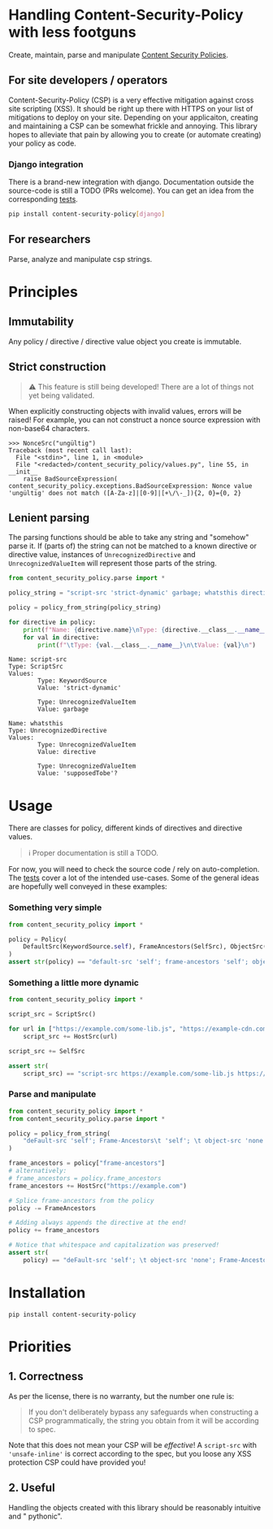 # Handling Content-Security-Policy with less footguns

Create, maintain, parse and
manipulate [Content Security Policies](https://developer.mozilla.org/docs/Web/HTTP/Headers/Content-Security-Policy).

## For site developers / operators

Content-Security-Policy (CSP) is a very effective mitigation against cross site
scripting (XSS). It should be right up there with HTTPS on your list of mitigations to
deploy on your site. Depending on your applicaiton, creating and maintaining a CSP can
be somewhat frickle and annoying. This library hopes to alleviate that pain by allowing
you to create (or automate creating) your policy as code.

### Django integration

There is a brand-new integration with django. Documentation outside the source-code is
still a TODO (PRs welcome). You can get an idea from the corresponding
[tests](content_security_policy/django/test).

```sh
pip install content-security-policy[django]
```

## For researchers

Parse, analyze and manipulate csp strings.

# Principles

## Immutability

Any policy / directive / directive value object you create is immutable.

## Strict construction

> :warning: This feature is still being developed! There are a lot of things not yet
> being validated.

When explicitly constructing objects with invalid values, errors will be raised! For
example, you can not construct a nonce source expression with non-base64 characters.

```
>>> NonceSrc("ungültig")
Traceback (most recent call last):
  File "<stdin>", line 1, in <module>
  File "<redacted>/content_security_policy/values.py", line 55, in __init__
    raise BadSourceExpression(
content_security_policy.exceptions.BadSourceExpression: Nonce value 'ungültig' does not match ([A-Za-z]|[0-9]|[+\/\-_]){2, 0}={0, 2}
```

## Lenient parsing

The parsing functions should be able to take any string and "somehow" parse it. If
(parts of) the string can not be matched to a known directive or directive value,
instances of `UnrecognizedDirective` and `UnrecognizedValueItem` will represent those
parts of the string.

```python
from content_security_policy.parse import *

policy_string = "script-src 'strict-dynamic' garbage; whatsthis directive 'supposedTobe'?"

policy = policy_from_string(policy_string)

for directive in policy:
    print(f"Name: {directive.name}\nType: {directive.__class__.__name__}\nValues:")
    for val in directive:
        print(f"\tType: {val.__class__.__name__}\n\tValue: {val}\n")
```

```
Name: script-src
Type: ScriptSrc
Values:
        Type: KeywordSource
        Value: 'strict-dynamic'

        Type: UnrecognizedValueItem
        Value: garbage

Name: whatsthis
Type: UnrecognizedDirective
Values:
        Type: UnrecognizedValueItem
        Value: directive

        Type: UnrecognizedValueItem
        Value: 'supposedTobe'?
```

# Usage

There are classes for policy, different kinds of directives and directive values.

> :information_source: Proper documentation is still a TODO.

For now, you will need to check the source code / rely on auto-completion.
The [tests](./content_security_policy/test) cover a lot of the intended use-cases.
Some of the general ideas are hopefully well conveyed in these examples:

### Something very simple

```python
from content_security_policy import *

policy = Policy(
    DefaultSrc(KeywordSource.self), FrameAncestors(SelfSrc), ObjectSrc(NoneSrc)
)
assert str(policy) == "default-src 'self'; frame-ancestors 'self'; object-src 'none'"
```

### Something a little more dynamic

```python
from content_security_policy import *

script_src = ScriptSrc()

for url in ["https://example.com/some-lib.js", "https://example-cdn.com/other-lib.js"]:
    script_src += HostSrc(url)

script_src += SelfSrc

assert str(
    script_src) == "script-src https://example.com/some-lib.js https://example-cdn.com/other-lib.js 'self'"
```

### Parse and manipulate

```python
from content_security_policy import *
from content_security_policy.parse import *

policy = policy_from_string(
    "deFault-src 'self'; Frame-Ancestors\t 'self'; \t object-src 'none'"
)

frame_ancestors = policy["frame-ancestors"]
# alternatively:
# frame_ancestors = policy.frame_ancestors
frame_ancestors += HostSrc("https://example.com")

# Splice frame-ancestors from the policy
policy -= FrameAncestors

# Adding always appends the directive at the end!
policy += frame_ancestors

# Notice that whitespace and capitalization was preserved!
assert str(
    policy) == "deFault-src 'self'; \t object-src 'none'; Frame-Ancestors\t 'self' https://example.com"
```

# Installation

```shell
pip install content-security-policy
```

# Priorities

## 1. Correctness

As per the license, there is no warranty, but the number one rule is:
> If you don't deliberately bypass any safeguards when constructing a CSP
> programmatically, the string you obtain from it will be according to spec.

Note that this does not mean your CSP will be _effective_! A `script-src`
with `'unsafe-inline'` is correct according to the spec, but you loose any XSS
protection CSP could have provided you!

## 2. Useful

Handling the objects created with this library should be reasonably intuitive and "
pythonic".
